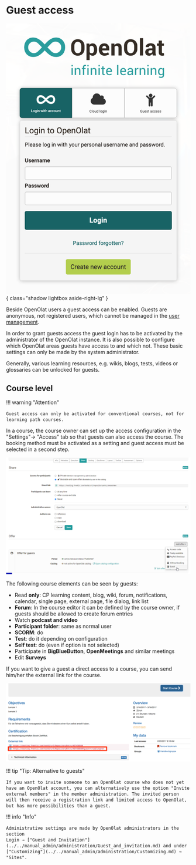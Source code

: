 # Guest access

![Guest login](assets/guestlogin_EN.png){ class="shadow lightbox aside-right-lg" }

Beside OpenOlat users a guest access can be enabled. Guests are anonymous, not
registered users, which cannot be managed in the [user management](../../manual_admin/usermanagement/index.md).

In order to grant guests access the guest login has to be activated by the
administrator of the OpenOlat instance. It is also possible to configure which
OpenOlat areas guests have access to and which not. These basic settings can
only be made by the system administrator.

Generally, various learning resources, e.g. wikis, blogs, tests, videos or glossaries can be unlocked for guests.  

## Course level

!!! warning "Attention"

    Guest access can only be activated for conventional courses, not for learning path courses.

In a course, the course owner can set up the access configuration in the
"Settings"→ "Access" tab so that guests can also access the course. The booking method must be activated as a setting and guest access must be selected in a second step.

![guest access](assets/Gastzugang_en.png)

The following course elements can be seen by guests:

  * Read **only**: CP learning content, blog, wiki, forum, notifications, calendar, single page, external page, file dialog, link list
  * **Forum**: In the course editor it can be defined by the course owner, if guests should be allowed to create forum entries
  * Watch **podcast and video**
  * **Participant folder**: same as normal user
  * **SCORM**: do
  * **Test**: do it depending on configuration
  * **Self test**: do (even if option is not selected)
  * Participate in **BigBlueButton**, **OpenMeetings** and similar meetings
  * Edit **Surveys**

If you want to give a guest a direct access to a course, you can send him/her the
external link for the course. 

![Info page](assets/guest_infopage.png)


!!! tip "Tip: Alternative to guests"

    If you want to invite someone to an OpenOlat course who does not yet have an OpenOlat account, you can alternatively use the option "Invite external members" in the member administration. The invited person will then receive a registration link and limited access to OpenOlat, but has more possibilities than a guest. 
  
!!! info "Info"  

    Administrative settings are made by OpenOlat administrators in the section
    Login → ["Guest and Invitation"](../../manual_admin/administration/Guest_and_invitation.md) and under ["Customizing"](../../manual_admin/administration/Customizing.md) → "Sites".

